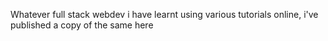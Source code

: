 Whatever full stack webdev i have learnt using various tutorials online, i've published a copy of the same here
